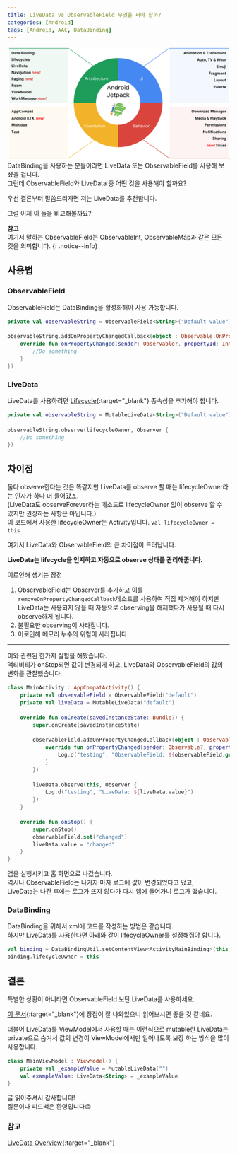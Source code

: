 ```yaml
---
title: LiveData vs ObservableField 무엇을 써야 할까?
categories: [Android]
tags: [Android, AAC, DataBinding]
---
```

![Android Jetpack](/assets/images/post/5/jetpack.png)
DataBinding을 사용하는 분들이라면 LiveData 또는 ObservableField를 사용해 보셨을 겁니다.  
그런데 ObservableField와 LiveData 중 어떤 것을 사용해야 할까요?  

우선 결론부터 말씀드리자면 저는 LiveData를 추천합니다.  

그럼 이제 이 둘을 비교해볼까요?

**참고**  
여기서 말하는 ObservableField는 ObservableInt, ObservableMap과 같은 모든 것을 의미합니다.
{: .notice--info}

## 사용법
### ObservableField  
ObservableField는 DataBinding을 활성화해야 사용 가능합니다.
```kotlin
private val observableString = ObservableField<String>("Default value")

observableString.addOnPropertyChangedCallback(object : Observable.OnPropertyChangedCallback() {
    override fun onPropertyChanged(sender: Observable?, propertyId: Int) {
        //Do something
    }
})
```

### LiveData  
LiveData를 사용하려면 [Lifecycle](https://developer.android.com/jetpack/androidx/releases/lifecycle){:target="_blank"} 종속성을 추가해야 합니다.
```kotlin
private val observableString = MutableLiveData<String>("Default value")

observableString.observe(lifecycleOwner, Observer {
    //Do something
})
```

## 차이점
둘다 observe한다는 것은 똑같지만 LiveData를 observe 할 때는 lifecycleOwner라는 인자가 하나 더 들어갔죠.  
(LiveData도 observeForever라는 메소드로 lifecycleOwner 없이 observe 할 수 있지만 권장하는 사항은 아닙니다.)  
이 코드에서 사용한 lifecycleOwner는 Activity입니다. `val lifecycleOwner = this`  

여기서 LiveData와 ObservableField의 큰 차이점이 드러납니다.  

**LiveData는 lifecycle을 인지하고 자동으로 observe 상태를 관리해줍니다.**  

이로인해 생기는 장점
1. ObservableField는 Observer를 추가하고 이를 `removeOnPropertyChangedCallback`메소드를 사용하여 직접 제거해야 하지만  
LiveData는 사용되지 않을 때 자동으로 observing을 해제했다가 사용될 때 다시 observe하게 됩니다.
2. 불필요한 observing이 사라집니다.  
3. 이로인해 메모리 누수의 위험이 사라집니다.

___
이와 관련된 한가지 실험을 해봤습니다.  
액티비티가 onStop되면 값이 변경되게 하고, LiveData와 ObservableField의 값의 변화를 관찰했습니다.
```kotlin
class MainActivity : AppCompatActivity() {
    private val observableField = ObservableField("default")
    private val liveData = MutableLiveData("default")

    override fun onCreate(savedInstanceState: Bundle?) {
        super.onCreate(savedInstanceState)

        observableField.addOnPropertyChangedCallback(object : Observable.OnPropertyChangedCallback() {
            override fun onPropertyChanged(sender: Observable?, propertyId: Int) {
                Log.d("testing", "ObservableField: ${observableField.get()}")
            }
        })

        liveData.observe(this, Observer {
            Log.d("testing", "LiveData: ${liveData.value}")
        })
    }

    override fun onStop() {
        super.onStop()
        observableField.set("changed")
        liveData.value = "changed"
    }
}
```
앱을 실행시키고 홈 화면으로 나갔습니다.  
역시나 ObservableField는 나가자 마자 로그에 값이 변경되었다고 떴고,  
LiveData는 나간 후에는 로그가 뜨지 않다가 다시 앱에 들어가니 로그가 떴습니다.  

### DataBinding
DataBinding을 위해서 xml에 코드를 작성하는 방법은 같습니다.  
하지만 LiveData를 사용한다면 아래와 같이 lifecycleOwner를 설정해줘야 합니다.
```kotlin
val binding = DataBindingUtil.setContentView<ActivityMainBinding>(this, R.layout.activity_main)
binding.lifecycleOwner = this
```

## 결론
특별한 상황이 아니라면 ObservableField 보단 LiveData를 사용하세요.  

[이 문서](https://developer.android.com/topic/libraries/architecture/livedata#the_advantages_of_using_livedata){:target="_blank"}에 장점이 잘 나와있으니 읽어보시면 좋을 것 같네요.  

더불어 LiveData를 ViewModel에서 사용할 때는 이런식으로 mutable한 LiveData는 private으로 숨겨서 값의 변경이 ViewModel에서만 일어나도록 보장 하는 방식을 많이 사용합니다.
```kotlin
class MainViewModel : ViewModel() {
    private val _exampleValue = MutableLiveData("")
    val exampleValue: LiveData<String> = _exampleValue
}
```

글 읽어주셔서 감사합니다!  
질문이나 피드백은 환영입니다😊

### 참고
[LiveData Overview](https://developer.android.com/topic/libraries/architecture/livedata){:target="_blank"}